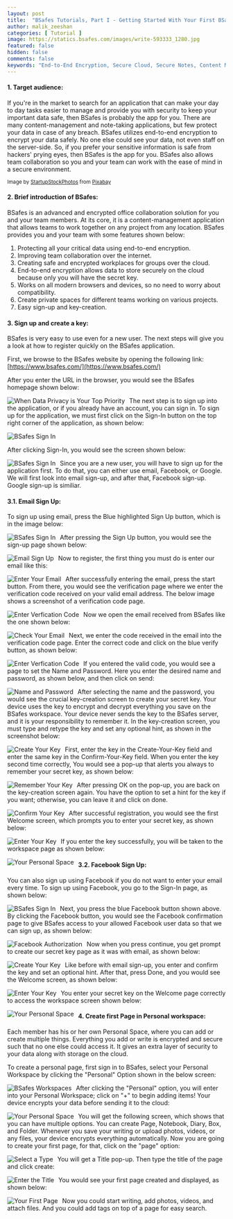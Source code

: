 ```yaml
---
layout: post
title:  "BSafes Tutorials, Part I - Getting Started With Your First BSafes Page"
author: malik_zeeshan 
categories: [ Tutorial ]
image: https://statics.bsafes.com/images/write-593333_1280.jpg 
featured: false 
hidden: false
comments: false
keywords: "End-to-End Encryption, Secure Cloud, Secure Notes, Content Management"
---
```


#### 1. Target audience: 
If you're in the market to search for an application that can make your day to day tasks easier to manage and provide you with security to keep your important data safe, then BSafes is probably the app for you. There are many content-management and note-taking applications, but few protect your data in case of any breach. BSafes utilizes end-to-end encryption to encrypt your data safely. No one else could see your data, not even staff on the server-side. So, if you prefer your sensitive information is safe from hackers' prying eyes, then BSafes is the app for you. BSafes also allows team collaboration so you and your team can work with the ease of mind in a secure environment.

<sup>Image by <a href="https://pixabay.com/users/StartupStockPhotos-690514/?utm_source=link-attribution&amp;utm_medium=referral&amp;utm_campaign=image&amp;utm_content=593333">StartupStockPhotos</a> from <a href="https://pixabay.com/?utm_source=link-attribution&amp;utm_medium=referral&amp;utm_campaign=image&amp;utm_content=593333">Pixabay</a></sup>

#### 2. Brief introduction of BSafes:
BSafes is an advanced and encrypted office collaboration solution for you and your team members. At its core, it is a content-management application that allows teams to work together on any project from any location. BSafes provides you and your team with some features shown below:
1. Protecting all your critical data using end-to-end encryption.
2. Improving team collaboration over the internet.
3. Creating safe and encrypted workplaces for groups over the cloud.
4. End-to-end encryption allows data to store securely on the cloud because only you will have the secret key.
5. Works on all modern browsers and devices, so no need to worry about compatibility.
6. Create private spaces for different teams working on various projects.
7. Easy sign-up and key-creation.

#### 3. Sign up and create a key:
BSafes is very easy to use even for a new user. The next steps will give you a look at how to register quickly on the BSafes application. 

First, we browse to the BSafes website by opening the following link: [https://www.bsafes.com/](https://www.bsafes.com/)
 
After you enter the URL in the browser, you would see the BSafes homepage shown below:

<img src="https://statics.bsafes.com/images/Tutorial_3-1_v2.png"
     alt="When Data Privacy is Your Top Priority"
     style="float: left; margin-right: 10px;" />

The next step is to sign up into the application, or if you already have an account, you can sign in. To sign up for the application, we must first click on the Sign-In button on the top right corner of the application, as shown below:

<img src="https://statics.bsafes.com/images/Tutorial_3-2_v3.png"
     alt="BSafes Sign In"
     style="margin-right: 10px;" />

After clicking Sign-In, you would see the screen shown below:

<img src="https://statics.bsafes.com/images/Tutorial_3-3.png"
     alt="BSafes Sign In"
     style="float: left; margin-right: 10px;" />

Since you are a new user, you will have to sign up for the application first. To do that, you can either use email, Facebook, or Google. We will first look into email sign-up, and after that, Facebook sign-up. Google sign-up is similiar.

#### 3.1. Email Sign Up: 
To sign up using email, press the Blue highlighted Sign Up button, which is in the image below:

<img src="https://statics.bsafes.com/images/Tutorial_3-1-1.png"
     alt="BSafes Sign In"
     style="float: left; margin-right: 10px;" />

After pressing the Sign Up button, you would see the sign-up page shown below:

<img src="https://statics.bsafes.com/images/Tutorial_3-1-2.png"
     alt=" Email Sign Up"
     style="float: left; margin-right: 10px;" />

Now to register, the first thing you must do is enter our email like this:

<img src="https://statics.bsafes.com/images/Tutorial_3-1-3.png"
     alt="Enter Your Email"
     style="float: left; margin-right: 10px;" />

After successfully entering the email, press the start button. From there, you would see the verification page where we enter the verification code received on your valid email address. The below image shows a screenshot of a verification code page.

<img src="https://statics.bsafes.com/images/Tutorial_3-1-4.png"
     alt="Enter Verfication Code"
     style="float: left; margin-right: 10px;" />

Now we open the email received from BSafes like the one shown below:

<img src="https://statics.bsafes.com/images/Tutorial_3-1-5.png"
     alt="Check Your Email"
     style="float: left; margin-right: 10px;" /> 

Next, we enter the code received in the email into the verification code page. Enter the correct code and click on the blue verify button, as shown below:

<img src="https://statics.bsafes.com/images/Tutorial_3-1-6.png"
     alt="Enter Verfication Code"
     style="float: left; margin-right: 10px;" />

If you entered the valid code, you would see a page to set the Name and Password. Here you enter the desired name and password, as shown below, and then click on send:

<img src="https://statics.bsafes.com/images/Tutorial_3-1-7.png"
     alt="Name and Password"
     style="float: left; margin-right: 10px;" />

After selecting the name and the password, you would see the crucial key-creation screen to create your secret key.  Your device uses the key to encrypt and decrypt everything you save on the BSafes workspace. Your device never sends the key to the BSafes server, and it is your responsibility to remember it. In the key-creation screen, you must type and retype the key and set any optional hint, as shown in the screenshot below:

<img src="https://statics.bsafes.com/images/Tutorial_3-1-8.png"
     alt="Create Your Key"
     style="float: left; margin-right: 10px;" />

First, enter the key in the Create-Your-Key field and enter the same key in the Confirm-Your-Key field. When you enter the key second time correctly, You would see a pop-up that alerts you always to remember your secret key, as shown below:

<img src="https://statics.bsafes.com/images/Tutorial_3-1-9.png"
     alt="Remember Your Key"
     style="float: left; margin-right: 10px;" />

After pressing OK on the pop-up, you are back on the key-creation screen again. You have the option to set a hint for the key if you want; otherwise, you can leave it and click on done.

<img src="https://statics.bsafes.com/images/Tutorial_3-1-10.png"
     alt="Confirm Your Key"
     style="float: left; margin-right: 10px;" />

After successful registration, you would see the first Welcome screen, which prompts you to enter your secret key, as shown below:

<img src="https://statics.bsafes.com/images/Tutorial_3-1-11.png"
     alt="Enter Your Key"
     style="float: left; margin-right: 10px;" />

If you enter the key successfully, you will be taken to the workspace page as shown below:

<img src="https://statics.bsafes.com/images/Tutorial_3-1-12.png"
     alt="Your Personal Space"
     style="float: left; margin-right: 10px;" />

#### 3.2. Facebook Sign Up:
You can also sign up using Facebook if you do not want to enter your email every time. To sign up using Facebook, you go to the Sign-In page, as shown below:

<img src="https://statics.bsafes.com/images/Tutorial_3-2-1.png"
     alt="BSafes Sign In"
     style="float: left; margin-right: 10px;" />

Next, you press the blue Facebook button shown above. By clicking the Facebook button, you would see the Facebook confirmation page to give BSafes access to your allowed Facebook user data so that we can sign up, as shown below:

<img src="https://statics.bsafes.com/images/Tutorial_3-2-2.png"
     alt="Facebook Authorization"
     style="float: left; margin-right: 10px;" />

Now when you press continue, you get prompt to create our secret key page as it was with email, as shown below:

<img src="https://statics.bsafes.com/images/Tutorial_3-2-3.png"
     alt="Create Your Key"
     style="float: left; margin-right: 10px;" />

Like before with email sign-up, you enter and confirm the key and set an optional hint. After that, press Done, and you would see the Welcome screen, as shown below:

<img src="https://statics.bsafes.com/images/Tutorial_3-2-4.png"
     alt="Enter Your Key"
     style="float: left; margin-right: 10px;" />

You enter your secret key on the Welcome page correctly to access the workspace screen shown below:

<img src="https://statics.bsafes.com/images/Tutorial_3-2-5.png"
     alt="Your Personal Space"
     style="float: left; margin-right: 10px;" />

#### 4. Create first Page in Personal workspace:
Each member has his or her own Personal Space, where you can add or create multiple things. Everything you add or write is encrypted and secure such that no one else could access it. It gives an extra layer of security to your data along with storage on the cloud. 
 
To create a personal page, first sign in to BSafes, select your Personal Workspace by clicking the "Personal" Option shown in the below screen:

<img src="https://statics.bsafes.com/images/Tutorial_4-1.png"
     alt="BSafes Workspaces"
     style="float: left; margin-right: 10px;" />

After clicking the "Personal" option, you will enter into your Personal Workspace; click on "+" to begin adding items! Your device encrypts your data before sending it to the cloud:

<img src="https://statics.bsafes.com/images/Tutorial_4-2.png"
     alt="Your Personal Space"
     style="float: left; margin-right: 10px;" />

You will get the following screen, which shows that you can have multiple options. You can create Page, Notebook, Diary, Box, and Folder. Whenever you save your writing or upload photos, videos, or any files, your device encrypts everything automatically. Now you are going to create your first page, for that, click on the "page" option:

<img src="https://statics.bsafes.com/images/Tutorial_4-3.png"
     alt="Select a Type"
     style="float: left; margin-right: 10px;" />

You will get a Title pop-up. Then type the title of the page and click create:

<img src="https://statics.bsafes.com/images/Tutorial_4-4.png"
     alt="Enter the Title"
     style="float: left; margin-right: 10px;" />

You would see your first page created and displayed, as shown below:

<img src="https://statics.bsafes.com/images/Tutorial_4-5.png"
     alt="Your First Page"
     style="float: left; margin-right: 10px;" />

Now you could start writing, add photos, videos, and attach files. And you could add tags on top of a page for easy search.
